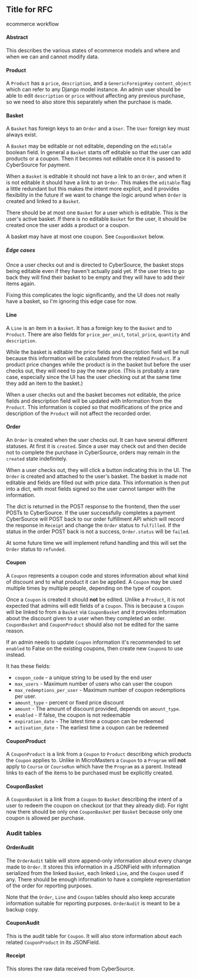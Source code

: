 ## Title for RFC

ecommerce workflow

#### Abstract

This describes the various states of ecommerce models and where and when we can and cannot
modify data.

#### Product

A `Product` has a `price`, `description`, and a `GenericForeignKey` `content_object` which can
refer to any Django model instance. An admin user should be able to edit
`description` or `price` without affecting any previous purchase, so we need to also store
this separately when the purchase is made.

#### Basket

A `Basket` has foreign keys to an `Order` and a `User`. The `User` foreign key must always exist.

A `Basket` may be editable or not editable, depending on the `editable` boolean field. In general
a `Basket` starts off editable so that the user can add products or a coupon. Then it becomes not
editable once it is passed to CyberSource for payment.

When a `Basket` is editable it should not have a link to an `Order`, and when it is not editable
it should have a link to an `Order`. This makes the `editable` flag a little redundant but this
makes the intent more explicit, and it provides flexibility in the future if we want to change
the logic around when `Order` is created and linked to a `Basket`.

There should be at most one `Basket` for a user which is editable.
This is the user's active basket. If there is no editable `Basket` for the user,
it should be created once the user adds a product or a coupon.

A basket may have at most one coupon. See `CouponBasket` below.

##### Edge cases

Once a user checks out and is directed to CyberSource, the basket stops being editable even if
they haven't actually paid yet. If the user tries to go back they will find their basket to be empty
and they will have to add their items again.

Fixing this complicates the logic significantly, and the UI does not really have a basket, so I'm
ignoring this edge case for now.

#### Line

A `Line` is an item in a `Basket`. It has a foreign key to the `Basket` and to `Product`. There
are also fields for `price_per_unit`, `total_price`, `quantity` and `description`.

While the basket is editable the price fields and description field will be null because this
information will be calculated from the related `Product`. If a product price changes while
the product is in the basket but before the user checks out, they will need to pay the new price.
(This is probably a rare case, especially since the UI has the user checking out at the same
time they add an item to the basket.)

When a user checks out and the basket becomes not editable, the price fields and description field
will be updated with information from the `Product`. This information is copied so that modifications
of the price and description of the `Product` will not affect the recorded order.

#### Order

An `Order` is created when the user checks out. It can have several different statuses. At first
it is `created`. Since a user may check out and then decide not to complete the purchase in
CyberSource, orders may remain in the `created` state indefinitely.

When a user checks out, they will click a button indicating this in the UI. The `Order` is created
and attached to the user's basket. The basket is made not editable and fields are filled out
with price data. This information is then put into a dict, with most fields signed so the user
cannot tamper with the information.

The dict is returned in the POST response to the frontend, then the user POSTs to CyberSource.
If the user successfully completes a payment CyberSource will POST back to our order fulfillment
API which will record the response in `Receipt` and change the `Order` status to `fulfilled`. If
the status in the order POST back is not a success, `Order.status` will be `failed`.
 
At some future time we will implement refund handling and this will set the `Order` status
to `refunded`.

#### Coupon

A `Coupon` represents a coupon code and stores information about what kind of discount and
to what product it can be applied. A `Coupon` may be used multiple times by multiple people,
depending on the type of coupon.

Once a `Coupon` is created it should **not** be edited. Unlike a `Product`, it is not expected
that admins will edit fields of a `Coupon`. This is because a `Coupon` will be linked to from
a `Basket` via `CouponBasket` and it provides information about the discount given to a user
when they completed an order. `CouponBasket` and `CouponProduct` should also not be edited for
the same reason.

If an admin needs to update `Coupon` information it's recommended to set `enabled` to False on
the existing coupons, then create new `Coupon`s to use instead.

It has these fields:
 - `coupon_code` - a unique string to be used by the end user
 - `max_users` - Maximum number of users who can user the coupon
 - `max_redemptions_per_user` - Maximum number of coupon redemptions per user. 
 - `amount_type` - percent or fixed price discount
 - `amount` - The amount of discount provided, depends on `amount_type`.
 - `enabled` - If false, the coupon is not redeemable
 - `expiration_date` - The latest time a coupon can be redeemed
 - `activation_date` - The earliest time a coupon can be redeemed
 
#### CouponProduct

A `CouponProduct` is a link from a `Coupon` to `Product` describing which products the `Coupon`
applies to. Unlike in MicroMasters a `Coupon` to a `Program` will **not** apply to `Course`
or `CourseRun` which have the `Program` as a parent. Instead links to each of the items to be
purchased must be explicitly created.

#### CouponBasket

A `CouponBasket` is a link from a `Coupon` to `Basket` describing the intent of a user to
redeem the coupon on checkout (or that they already did). For right now there should be only
one `CouponBasket` per `Basket` because only one coupon is allowed per purchase.

### Audit tables

#### OrderAudit

The `OrderAudit` table will store append-only information about every change made to `Order`. It
stores this information in a JSONField with information serialized from the linked `Basket`, each
linked `Line`, and the `Coupon` used if any. There should be enough information to have a complete
representation of the order for reporting purposes.

Note that the `Order`, `Line` and `Coupon` tables should also keep accurate information
suitable for reporting purposes. `OrderAudit` is meant to be a backup copy.

#### CouponAudit

This is the audit table for `Coupon`. It will also store information about each related
`CouponProduct` in its JSONField.

#### Receipt

This stores the raw data received from CyberSource.
